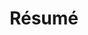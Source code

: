 ---
layout: cv
permalink: /resume/
title: Résumé
description:  Click on the PDF icon to download my full résumé.
nav: true
nav_order: 4
cv_pdf: muhtasim_resume.pdf
---